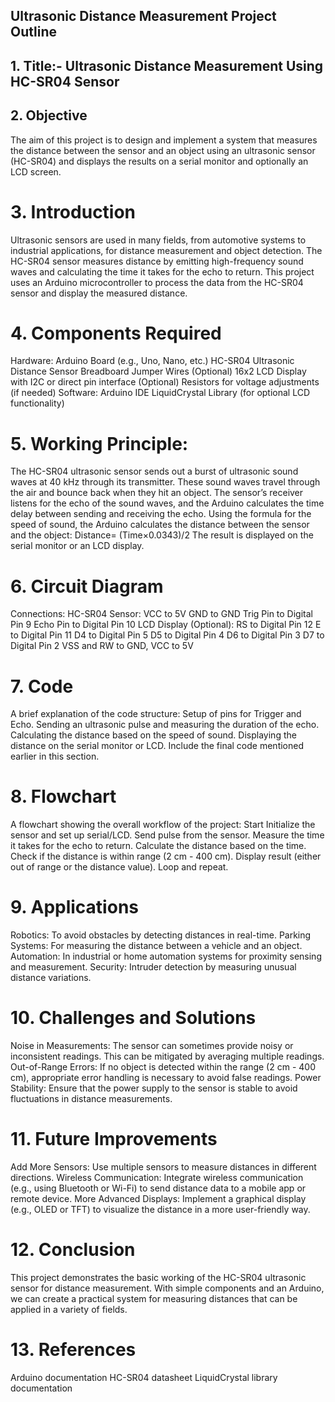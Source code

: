 ## Ultrasonic Distance Measurement Project Outline
## 1. Title:- Ultrasonic Distance Measurement Using HC-SR04 Sensor
## 2. Objective
The aim of this project is to design and implement a system that measures the distance between the sensor and an object using an ultrasonic sensor (HC-SR04) and displays the results on a serial monitor and optionally an LCD screen.
# 3. Introduction
Ultrasonic sensors are used in many fields, from automotive systems to industrial applications, for distance measurement and object detection. The HC-SR04 sensor measures distance by emitting high-frequency sound waves and calculating the time it takes for the echo to return.
This project uses an Arduino microcontroller to process the data from the HC-SR04 sensor and display the measured distance.
# 4. Components Required
Hardware:
Arduino Board (e.g., Uno, Nano, etc.)
HC-SR04 Ultrasonic Distance Sensor
Breadboard
Jumper Wires
(Optional) 16x2 LCD Display with I2C or direct pin interface
(Optional) Resistors for voltage adjustments (if needed)
Software:
Arduino IDE
LiquidCrystal Library (for optional LCD functionality)
# 5. Working Principle: 
The HC-SR04 ultrasonic sensor sends out a burst of ultrasonic sound waves at 40 kHz through its transmitter.
These sound waves travel through the air and bounce back when they hit an object.
The sensor’s receiver listens for the echo of the sound waves, and the Arduino calculates the time delay between sending and receiving the echo.
Using the formula for the speed of sound, the Arduino calculates the distance between the sensor and the object:
Distance=  (Time×0.0343)/2
​The result is displayed on the serial monitor or an LCD display.
# 6. Circuit Diagram
Connections:
HC-SR04 Sensor:
VCC to 5V
GND to GND
Trig Pin to Digital Pin 9
Echo Pin to Digital Pin 10
LCD Display (Optional):
RS to Digital Pin 12
E to Digital Pin 11
D4 to Digital Pin 5
D5 to Digital Pin 4
D6 to Digital Pin 3
D7 to Digital Pin 2
VSS and RW to GND, VCC to 5V
# 7. Code
A brief explanation of the code structure:
Setup of pins for Trigger and Echo.
Sending an ultrasonic pulse and measuring the duration of the echo.
Calculating the distance based on the speed of sound.
Displaying the distance on the serial monitor or LCD.
Include the final code mentioned earlier in this section.
# 8. Flowchart
A flowchart showing the overall workflow of the project:
Start
Initialize the sensor and set up serial/LCD.
Send pulse from the sensor.
Measure the time it takes for the echo to return.
Calculate the distance based on the time.
Check if the distance is within range (2 cm - 400 cm).
Display result (either out of range or the distance value).
Loop and repeat.
# 9. Applications
Robotics: To avoid obstacles by detecting distances in real-time.
Parking Systems: For measuring the distance between a vehicle and an object.
Automation: In industrial or home automation systems for proximity sensing and measurement.
Security: Intruder detection by measuring unusual distance variations.
# 10. Challenges and Solutions
Noise in Measurements: The sensor can sometimes provide noisy or inconsistent readings. 
This can be mitigated by averaging multiple readings.
Out-of-Range Errors: If no object is detected within the range (2 cm - 400 cm), 
appropriate error handling is necessary to avoid false readings.
Power Stability: Ensure that the power supply to the sensor is stable to avoid fluctuations in distance measurements.
# 11. Future Improvements
Add More Sensors: Use multiple sensors to measure distances in different directions.
Wireless Communication: Integrate wireless communication (e.g., using Bluetooth or Wi-Fi)
to send distance data to a mobile app or remote device.
More Advanced Displays: Implement a graphical display (e.g., OLED or TFT) 
to visualize the distance in a more user-friendly way.
# 12. Conclusion
This project demonstrates the basic working of the HC-SR04 ultrasonic sensor for distance measurement.
With simple components and an Arduino, we can create a practical system for measuring distances that can be applied in a variety of fields.
# 13. References
Arduino documentation
HC-SR04 datasheet
LiquidCrystal library documentation
